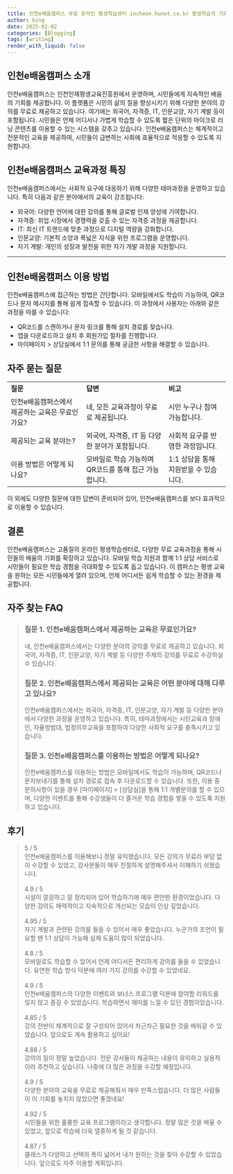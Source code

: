 ```yaml
---
title: 인천e배움캠퍼스 무료 온라인 평생학습센터 incheon.hunet.co.kr 평생학습의 기회
author: bing
date: 2025-02-02
categories: [Blogging]
tags: [writing]
render_with_liquid: false
---
```



<h2 id='인천e배움캠퍼스_소개'>인천e배움캠퍼스 소개</h2>

<p>인천e배움캠퍼스는 인천인재평생교육진흥원에서 운영하며, 시민들에게 지속적인 배움의 기회를 제공합니다. 이 플랫폼은 시민의 삶의 질을 향상시키기 위해 다양한 분야의 강의를 무료로 제공하고 있습니다. 여기에는 외국어, 자격증, IT, 인문교양, 자기 계발 등이 포함됩니다. 시민들은 언제 어디서나 가볍게 학습할 수 있도록 짧은 단위의 마이크로 러닝 콘텐츠를 이용할 수 있는 시스템을 갖추고 있습니다. 인천e배움캠퍼스는 체계적이고 전문적인 교육을 제공하여, 시민들이 급변하는 사회에 효율적으로 적응할 수 있도록 지원합니다.</p>

<h2 id='교육과정_특징'>인천e배움캠퍼스 교육과정 특징</h2>

<p>인천e배움캠퍼스에서는 사회적 요구에 대응하기 위해 다양한 테마과정을 운영하고 있습니다. 특히 다음과 같은 분야에서의 교육이 강조됩니다:</p>

<ul>
    <li>외국어: 다양한 언어에 대한 강의를 통해 글로벌 인재 양성에 기여합니다.</li>
    <li>자격증: 취업 시장에서 경쟁력을 갖출 수 있는 자격증 과정을 제공합니다.</li>
    <li>IT: 최신 IT 트렌드에 맞춘 과정으로 디지털 역량을 강화합니다.</li>
    <li>인문교양: 기본적 소양과 폭넓은 지식을 위한 프로그램을 운영합니다.</li>
    <li>자기 계발: 개인의 성장과 발전을 위한 자기 개발 과정을 지원합니다.</li>
</ul>

<hr />

<h2 id='이용_방법'>인천e배움캠퍼스 이용 방법</h2>

<p>인천e배움캠퍼스에 접근하는 방법은 간단합니다. 모바일에서도 학습이 가능하여, QR코드나 문자 메시지를 통해 쉽게 접속할 수 있습니다. 이 과정에서 사용자는 아래와 같은 과정을 따를 수 있습니다:</p>

<ul>
    <li>QR코드를 스캔하거나 문자 링크를 통해 설치 경로를 찾습니다.</li>
    <li>앱을 다운로드하고 설치 후 회원가입 절차를 진행합니다.</li>
    <li>마이페이지 > 상담실에서 1:1 문의를 통해 궁금한 사항을 해결할 수 있습니다.</li>
</ul>

<h2 id='자주_묻는_질문'>자주 묻는 질문</h2>

<table>
    <tr>
        <td><b>질문</b></td>
        <td><b>답변</b></td>
        <td><b>비고</b></td>
    </tr>
    <tr>
        <td>인천e배움캠퍼스에서 제공하는 교육은 무료인가요?</td>
        <td>네, 모든 교육과정이 무료로 제공됩니다.</td>
        <td>시민 누구나 참여 가능합니다.</td>
    </tr>
    <tr>
        <td>제공되는 교육 분야는?</td>
        <td>외국어, 자격증, IT 등 다양한 분야가 포함됩니다.</td>
        <td>사회적 요구를 반영한 과정입니다.</td>
    </tr>
    <tr>
        <td>이용 방법은 어떻게 되나요?</td>
        <td>모바일로 학습 가능하며 QR코드를 통해 접근 가능합니다.</td>
        <td>1:1 상담을 통해 지원받을 수 있습니다.</td>
    </tr>
</table>

<p>이 외에도 다양한 질문에 대한 답변이 준비되어 있어, 인천e배움캠퍼스를 보다 효과적으로 이용할 수 있습니다.</p>

<h2 id='결론'>결론</h2>

<p>인천e배움캠퍼스는 고품질의 온라인 평생학습센터로, 다양한 무료 교육과정을 통해 시민들의 배움의 기회를 확장하고 있습니다. 모바일 학습 지원과 함께 1:1 상담 서비스로 시민들이 필요한 학습 경험을 극대화할 수 있도록 돕고 있습니다. 이 캠퍼스는 평생 교육을 원하는 모든 시민들에게 열려 있으며, 언제 어디서든 쉽게 학습할 수 있는 환경을 제공합니다.</p>


<h2 id='자주_찾는_FAQ'>자주 찾는 FAQ</h2>
<div itemscope="" itemtype="https://schema.org/FAQPage"> 
<blockquote> 
<div itemscope="" itemprop="mainEntity" itemtype="https://schema.org/Question"> 
<h3 itemprop="name">질문 1. 인천e배움캠퍼스에서 제공하는 교육은 무료인가요?</h3> 
<div itemscope="" itemprop="acceptedAnswer" itemtype="https://schema.org/Answer"> 
<span itemprop="text"> 
<p>네, 인천e배움캠퍼스에서는 다양한 분야의 강의를 무료로 제공하고 있습니다. 외국어, 자격증, IT, 인문교양, 자기 계발 등 다양한 주제의 강의를 무료로 수강하실 수 있습니다.</p> 
</span> 
</div> 
</div> 
<div itemscope="" itemprop="mainEntity" itemtype="https://schema.org/Question"> 
<h3 itemprop="name">질문 2. 인천e배움캠퍼스에서 제공되는 교육은 어떤 분야에 대해 다루고 있나요?</h3> 
<div itemscope="" itemprop="acceptedAnswer" itemtype="https://schema.org/Answer"> 
<span itemprop="text"> 
<p>인천e배움캠퍼스에서는 외국어, 자격증, IT, 인문교양, 자기 계발 등 다양한 분야에서 다양한 과정을 운영하고 있습니다. 특히, 테마과정에서는 시민교육과 장애인, 자율방범대, 법정의무교육을 포함하여 다양한 사회적 요구를 충족시키고 있습니다.</p> 
</span> 
</div> 
</div> 
<div itemscope="" itemprop="mainEntity" itemtype="https://schema.org/Question"> 
<h3 itemprop="name">질문 3. 인천e배움캠퍼스를 이용하는 방법은 어떻게 되나요?</h3> 
<div itemscope="" itemprop="acceptedAnswer" itemtype="https://schema.org/Answer"> 
<span itemprop="text"> 
<p>인천e배움캠퍼스를 이용하는 방법은 모바일에서도 학습이 가능하며, QR코드나 문자보내기를 통해 설치 경로로 접속 후 다운로드할 수 있습니다. 또한, 이용 중 문의사항이 있을 경우 [마이페이지] > [상담실]을 통해 1:1 개별문의를 할 수 있으며, 다양한 이벤트를 통해 수강생들이 더 즐거운 학습 경험을 쌓을 수 있도록 지원하고 있습니다.</p> 
</span> 
</div> 
</div> 
</blockquote> 
</div>
<h2 id='후기'>후기</h2>
<div itemscope itemtype="https://schema.org/Product">
  <blockquote>
  <div itemprop="review" itemscope itemtype="https://schema.org/Review">
      <div itemprop="reviewRating" itemscope itemtype="https://schema.org/Rating"> <span itemprop="ratingValue">5</span> / <span itemprop="bestRating">5</span> </div>
      <span itemprop="reviewBody">인천e배움캠퍼스를 이용해보니 정말 유익했습니다. 모든 강의가 무료라 부담 없이 수강할 수 있었고, 강사분들이 매우 친절하게 설명해주셔서 이해하기 쉬웠습니다.</span>
  </div>
  <br>
  <div itemprop="review" itemscope itemtype="https://schema.org/Review">
      <div itemprop="reviewRating" itemscope itemtype="https://schema.org/Rating"> <span itemprop="ratingValue">4.9</span> / <span itemprop="bestRating">5</span> </div>
      <span itemprop="reviewBody">시설이 깔끔하고 잘 정리되어 있어 학습하기에 매우 편안한 환경이었습니다. 다양한 강의도 매력적이고 지속적으로 개선되는 모습이 인상 깊었습니다.</span>
  </div>
  <br>
  <div itemprop="review" itemscope itemtype="https://schema.org/Review">
      <div itemprop="reviewRating" itemscope itemtype="https://schema.org/Rating"> <span itemprop="ratingValue">4.95</span> / <span itemprop="bestRating">5</span> </div>
      <span itemprop="reviewBody">자기 계발과 관련된 강의를 들을 수 있어서 매우 좋았습니다. 누군가의 조언이 필요할 땐 1:1 상담이 가능해 실제 도움이 많이 되었습니다.</span>
  </div>
  <br>
  <div itemprop="review" itemscope itemtype="https://schema.org/Review">
      <div itemprop="reviewRating" itemscope itemtype="https://schema.org/Rating"> <span itemprop="ratingValue">4.8</span> / <span itemprop="bestRating">5</span> </div>
      <span itemprop="reviewBody">모바일로도 학습할 수 있어서 언제 어디서든 편리하게 강의를 들을 수 있었습니다. 유연한 학습 방식 덕분에 여러 가지 강의를 수강할 수 있었네요.</span>
  </div>
  <br>
  <div itemprop="review" itemscope itemtype="https://schema.org/Review">
      <div itemprop="reviewRating" itemscope itemtype="https://schema.org/Rating"> <span itemprop="ratingValue">4.9</span> / <span itemprop="bestRating">5</span> </div>
      <span itemprop="reviewBody">인천e배움캠퍼스의 다양한 이벤트와 보너스 프로그램 덕분에 참여할 리워드를 잊지 않고 즐길 수 있었습니다. 학습하면서 재미를 느낄 수 있던 경험이었습니다.</span>
  </div>
  <br>
  <div itemprop="review" itemscope itemtype="https://schema.org/Review">
      <div itemprop="reviewRating" itemscope itemtype="https://schema.org/Rating"> <span itemprop="ratingValue">4.85</span> / <span itemprop="bestRating">5</span> </div>
      <span itemprop="reviewBody">강의 전반이 체계적으로 잘 구성되어 있어서 차근차근 필요한 것을 배워갈 수 있었습니다. 앞으로도 계속 활용하고 싶어요!</span>
  </div>
  <br>
  <div itemprop="review" itemscope itemtype="https://schema.org/Review">
      <div itemprop="reviewRating" itemscope itemtype="https://schema.org/Rating"> <span itemprop="ratingValue">4.88</span> / <span itemprop="bestRating">5</span> </div>
      <span itemprop="reviewBody">강의의 질이 정말 높았습니다. 전문 강사들이 제공하는 내용이 유익하고 실용적이라 추천하고 싶습니다. 나중에 더 많은 과정을 수강할 예정입니다.</span>
  </div>
  <br>
  <div itemprop="review" itemscope itemtype="https://schema.org/Review">
      <div itemprop="reviewRating" itemscope itemtype="https://schema.org/Rating"> <span itemprop="ratingValue">4.9</span> / <span itemprop="bestRating">5</span> </div>
      <span itemprop="reviewBody">다양한 분야의 교육을 무료로 제공해줘서 매우 만족스럽습니다. 더 많은 사람들이 이 기회를 놓치지 않았으면 좋겠네요!</span>
  </div>
  <br>
  <div itemprop="review" itemscope itemtype="https://schema.org/Review">
      <div itemprop="reviewRating" itemscope itemtype="https://schema.org/Rating"> <span itemprop="ratingValue">4.92</span> / <span itemprop="bestRating">5</span> </div>
      <span itemprop="reviewBody">시민들을 위한 훌륭한 교육 프로그램이라고 생각합니다. 정말 많은 것을 배울 수 있었고, 앞으로 학습에 더욱 열중하게 될 것 같습니다.</span>
  </div>
  <br>
  <div itemprop="review" itemscope itemtype="https://schema.org/Review">
      <div itemprop="reviewRating" itemscope itemtype="https://schema.org/Rating"> <span itemprop="ratingValue">4.87</span> / <span itemprop="bestRating">5</span> </div>
      <span itemprop="reviewBody">클래스가 다양하고 선택의 폭이 넓어서 내가 원하는 것을 찾아 수강할 수 있었습니다. 앞으로도 자주 이용할 계획입니다.</span>
  </div>
  </blockquote>
</div>
